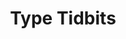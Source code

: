 ---
layout: home
sortorder: 
title: "Type Tidbits"
description: |
  These are small assignments we'll do weekly.
details: |

  ## Type Tidbits

  These are little type tidbits that are reminders of fundamental type concepts. They're mostly dos and donts. 

  ### Tidbit Ideas 

  - Slanted vs true italics 
  - Faux bold vs true bold 
  - Quotation marks & apostrophes 
  - Dashes & hyphens
  - What's a Grotesque font?
  - What are monospaced fonts? When do I use them?
  - What are SVG fonts?
  - What are variable fonts?
    - [Variable Fonts.com](https://www.variable-fonts.com/about)
    - [Can I use variable fonts on the web](https://caniuse.com/variable-fonts)
  - [Page dimensions](https://learning.oreilly.com/library/view/typography-referenced/9781592537020/chapter-4)
  - Show faux small caps. How the weight gives them away.
  - [Auto-leading](https://learning.oreilly.com/library/view/type-rules-the/9780470542514/ch05.html) Should I use it?
  - [More about Variable Fonts](https://web.dev/variable-fonts/)
  - Font file types
    - TrueType
    - PostScript
    - WOFF2 Web Fonts
  - Google's [Legibility vs Readability](https://material.io/design/typography/understanding-typography.html#readability)
---